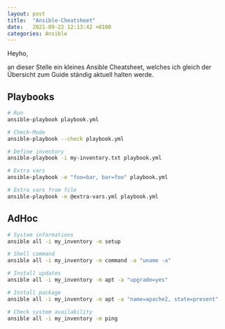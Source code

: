 ```yaml
---
layout: post
title:  "Ansible-Cheatsheet"
date:   2021-09-22 12:13:42 +0100
categories: Ansible
---
```


Heyho,

an dieser Stelle ein kleines Ansible Cheatsheet, welches ich gleich der Übersicht zum Guide ständig aktuell halten werde.

## Playbooks
``` bash
# Run
ansible-playbook playbook.yml

# Check-Mode
ansible-playbook --check playbook.yml

# Define inventory
ansible-playbook -i my-inventory.txt playbook.yml

# Extra vars
ansible-playbook -e "foo=bar, bar=foo" playbook.yml

# Extra vars from file
ansible-playbook -e @extra-vars.yml playbook.yml
```

## AdHoc
``` bash
# System informations
ansible all -i my_inventory -m setup

# Shell command
ansible all -i my_inventory -m command -a "uname -a"

# Install updates
ansible all -i my_inventory -m apt -a "upgrade=yes"

# Install package
ansible all -i my_inventory -m apt -a "name=apache2, state=present"

# Check system availability
ansible all -i my_inventory -m ping

```
